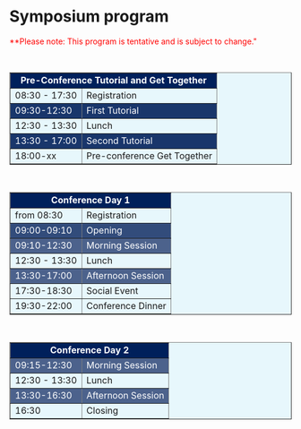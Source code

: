 # Symposium program

<font color="red">**Please note: This program is tentative and is subject to change."</font>

<br>

<table border="1" bgcolor="#e7f7fc" width="100%">
<tbody>
<tr bgcolor="#00205b">
  <td colspan="2">
    <center><font bold="" color="white"><b>Pre-Conference Tutorial and
	  Get Together</b></font></center>
  </td>
</tr>
<tr>
  <td>08:30 - 17:30</td>
  <td>Registration</td>
</tr>
<tr bgcolor="#19366b">
  <td><span style="color: white;">09:30-12:30</span></td>
  <td><span style="color: white;">First Tutorial</span></td>
</tr>
<tr>
  <td>12:30 - 13:30</td>
  <td>Lunch</td>
</tr>
<tr bgcolor="#19366b">
  <td><span style="color: white;">13:30 - 17:00</span></td>
  <td><span style="color: white;">Second Tutorial</span></td>
</tr>
<tr>
  <td>18:00-xx</td>
  <td>Pre-conference Get Together</td>
</tr>
</tbody>
</table>

<br>

<table border="1" bgcolor="#e7f7fc" width="100%">
<tbody>
<tr bgcolor="#00205b">
  <td colspan="2">
    <center><font bold="" color="white"><b>Conference Day 1</b></font></center>
  </td>
</tr>
<tr>
  <td>from 08:30</td>
  <td>Registration</td>
</tr>
<tr bgcolor="#324c7b">
  <td><span style="color: white;">09:00-09:10</span></td>
  <td><span style="color: white;">Opening</span></td>
</tr>      
<tr bgcolor="#4c628c">
  <td><span style="color: white;">09:10-12:30</span></td>
  <td><span style="color: white;">Morning Session</span></td>
</tr>
<tr>
  <td>12:30 - 13:30</td>
  <td>Lunch</td>
</tr>
<tr bgcolor="#4c628c">
  <td><span style="color: white;">13:30-17:00</span></td>
  <td><span style="color: white;">Afternoon Session</span></td>
</tr>

<tr>
  <td>17:30-18:30</td>
  <td>Social Event</td>
</tr>
<tr>
  <td>19:30-22:00</td>
  <td>Conference Dinner</td>
</tr>
</tbody>
</table>

<br>

<table border="1" bgcolor="#e7f7fc" width="100%">
<tbody>
<tr bgcolor="#00205b">
  <td colspan="2">
    <center><font bold="" color="white"><b>Conference Day 2</b></font></center>
  </td>
</tr>
<tr bgcolor="#4c628c">
  <td><span style="color: white;">09:15-12:30</span></td>
  <td><span style="color: white;">Morning Session</span></td>
</tr>
<tr>
  <td>12:30 - 13:30</td>
  <td>Lunch</td>
</tr>
<tr bgcolor="#4c628c">
  <td><span style="color: white;">13:30-16:30</span></td>
  <td><span style="color: white;">Afternoon Session</span></td>
</tr>

<tr>
  <td>16:30</td>
  <td>Closing</td>
</tr>

</tbody>
</table>
